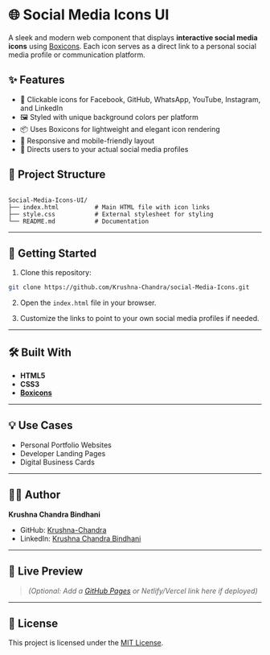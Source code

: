# 🌐 Social Media Icons UI

A sleek and modern web component that displays **interactive social media icons** using [Boxicons](https://boxicons.com/). Each icon serves as a direct link to a personal social media profile or communication platform.


## ✨ Features

- 🎯 Clickable icons for Facebook, GitHub, WhatsApp, YouTube, Instagram, and LinkedIn
- 🖼️ Styled with unique background colors per platform
- 📦 Uses Boxicons for lightweight and elegant icon rendering
- 📱 Responsive and mobile-friendly layout
- 🔗 Directs users to your actual social media profiles


## 📁 Project Structure

```

Social-Media-Icons-UI/
├── index.html          # Main HTML file with icon links
├── style.css           # External stylesheet for styling
└── README.md           # Documentation

```

---

## 🚀 Getting Started

1. Clone this repository:

```bash
git clone https://github.com/Krushna-Chandra/social-Media-Icons.git
```

2. Open the `index.html` file in your browser.

3. Customize the links to point to your own social media profiles if needed.

---

## 🛠️ Built With

* **HTML5**
* **CSS3**
* **[Boxicons](https://boxicons.com/)**

---

## 💡 Use Cases

* Personal Portfolio Websites
* Developer Landing Pages
* Digital Business Cards

---

## 🧑‍💻 Author

**Krushna Chandra Bindhani**

* GitHub: [Krushna-Chandra](https://github.com/Krushna-Chandra)
* LinkedIn: [Krushna Chandra Bindhani](https://www.linkedin.com/in/krushna-chandra-bindhani-1b1342275)

---

## 🔗 Live Preview

> *(Optional: Add a [GitHub Pages](https://pages.github.com/) or Netlify/Vercel link here if deployed)*

---

## 📜 License

This project is licensed under the [MIT License](LICENSE).
